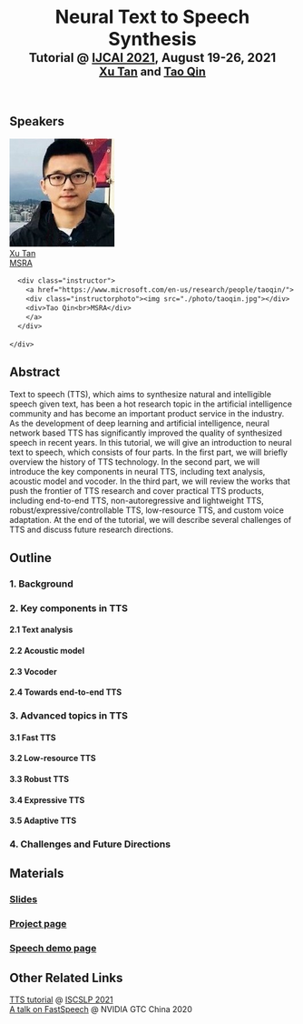 
<center><b><span style="font-size:24pt">Neural Text to Speech Synthesis</span></b><br></center>
<center><b><span style="font-size:16pt">Tutorial @ <a href="http://ijcai-21.org" target="_blank">IJCAI 2021</a>, August 19-26, 2021</span></center></b>
<center><b><span style="font-size:15pt"><a href="https://www.microsoft.com/en-us/research/people/xuta/" target="_blank">Xu Tan</a> and <a href="https://www.microsoft.com/en-us/research/people/taoqin/" href="_blank">Tao Qin</a></span></center></b><br><br>


<div class="container">
  <h2>Speakers</h2>
    <div>
      <div class="instructor">
        <a href="https://www.microsoft.com/en-us/research/people/xuta/">
        <div class="instructorphoto"><img src="./photo/xuta.jpg"></div>
        <div>Xu Tan<br>MSRA</div>
        </a>
      </div>

      <div class="instructor">
        <a href="https://www.microsoft.com/en-us/research/people/taoqin/">
        <div class="instructorphoto"><img src="./photo/taoqin.jpg"></div>
        <div>Tao Qin<br>MSRA</div>
        </a>
      </div>

    </div>
</div>   





## Abstract
Text to speech (TTS), which aims to synthesize natural and intelligible speech given text, has been a hot research topic in the artificial intelligence community and has become an important product service in the industry. As the development of deep learning and artificial intelligence, neural network based TTS has significantly improved the quality of synthesized speech in recent years. In this tutorial, we will give an introduction to neural text to speech, which consists of four parts. In the first part, we will briefly overview the history of TTS technology. In the second part, we will introduce the key components in neural TTS, including text analysis, acoustic model and vocoder.  In the third part, we will review the works that push the frontier of TTS research and cover practical TTS products, including end-to-end TTS, non-autoregressive and lightweight TTS, robust/expressive/controllable TTS, low-resource TTS, and custom voice adaptation. At the end of the tutorial, we will describe several challenges of TTS and discuss future research directions.



## Outline

###    1. Background
###    2. Key components in TTS
####   2.1 Text analysis
####   2.2 Acoustic model
####   2.3 Vocoder
####   2.4 Towards end-to-end TTS
###    3. Advanced topics in TTS 
####   3.1 Fast TTS
####   3.2 Low-resource TTS
####   3.3 Robust TTS
####   3.4 Expressive TTS
####   3.5 Adaptive TTS
###    4. Challenges and Future Directions

## Materials
### [Slides](TBD)
### [Project page](https://www.microsoft.com/en-us/research/project/text-to-speech/)
### [Speech demo page](https://speechresearch.github.io/)


## Other Related Links
[TTS tutorial](https://www.microsoft.com/en-us/research/uploads/prod/2021/02/ISCSLP2021-TTS-Tutorial.pdf) @ [ISCSLP 2021](https://www.iscslp2021.org/program/tutorials/)<br> 
[A talk on FastSpeech](https://resource.gtcevent.cn/gtc2020/pdf/CNS20269.pdf) @ NVIDIA GTC China 2020 <br>

